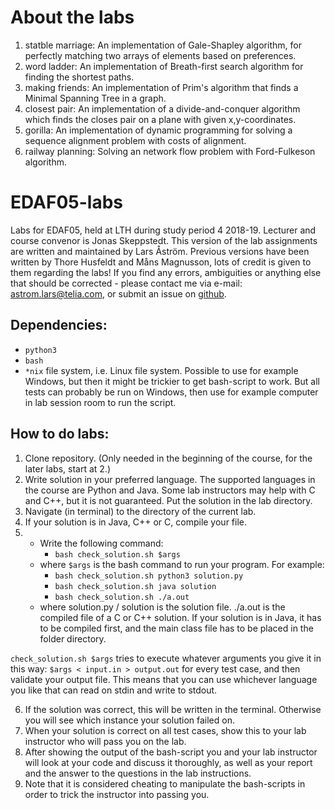 # About the labs
1. statble marriage: 
    An implementation of Gale-Shapley algorithm, for perfectly matching two arrays of elements based on preferences.
2. word ladder: 
    An implementation of Breath-first search algorithm for finding the shortest paths.
3. making friends: 
    An implementation of Prim's algorithm that finds a Minimal Spanning Tree in a graph.
4. closest pair: 
    An implementation of a divide-and-conquer algorithm which finds the closes pair on a plane with given x,y-coordinates.
5. gorilla: 
    An implementation of dynamic programming for solving a sequence alignment problem with costs of alignment.
6. railway planning: 
    Solving an network flow problem with Ford-Fulkeson algorithm.

# EDAF05-labs
Labs for EDAF05, held at LTH during study period 4 2018-19. Lecturer and course convenor is Jonas Skeppstedt. This version of the lab assignments are written and maintained by Lars Åström. Previous versions have been written by Thore Husfeldt and Måns Magnusson, lots of credit is given to them regarding the labs! If you find any errors, ambiguities or anything else that should be corrected - please contact me via e-mail: astrom.lars@telia.com, or submit an issue on [github](https://github.com/LarsAstrom/EDAF05-labs-public/issues).   

## Dependencies:
- `python3`
- `bash`
- `*nix` file system, i.e. Linux file system. Possible to use for example Windows, but then it might be trickier to get bash-script to work. But all tests can probably be run on Windows, then use for example computer in lab session room to run the script.

## How to do labs:
1. Clone repository. (Only needed in the beginning of the course, for the later labs, start at 2.)
2. Write solution in your preferred language. The supported languages in the course are Python and Java. Some lab instructors may help with C and C++, but it is not guaranteed. Put the solution in the lab directory.
3. Navigate (in terminal) to the directory of the current lab. 
4. If your solution is in Java, C++ or C, compile your file.
5. 
    - Write the following command: 
        - `bash check_solution.sh $args`
    - where `$args` is the bash command to run your program. For example:
        - `bash check_solution.sh python3 solution.py`
        - `bash check_solution.sh java solution`
        - `bash check_solution.sh ./a.out`
    - where solution.py / solution is the solution file. ./a.out is the compiled file of a C or C++ solution. If your solution is in Java, it has to be compiled first, and the main class file has to be placed in the folder directory.

`check_solution.sh $args` tries to execute whatever arguments you give it in this way: `$args < input.in > output.out` for every test case, and then validate your output file. This means that you can use whichever language you like that can read on stdin and write to stdout.

6. If the solution was correct, this will be written in the terminal. Otherwise you will see which instance your solution failed on.
7. When your solution is correct on all test cases, show this to your lab instructor who will pass you on the lab.
8. After showing the output of the bash-script you and your lab instructor will look at your code and discuss it thoroughly, as well as your report and the answer to the questions in the lab instructions.
9. Note that it is considered cheating to manipulate the bash-scripts in order to trick the instructor into passing you.
